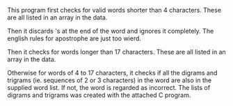 This program first checks for valid words shorter than 4
characters.  These are all listed in an array in the data.

Then it discards 's at the end of the word and ignores
it completely.  The english rules for apostrophe are
just too wierd.

Then it checks for words longer than 17 characters.  These
are all listed in an array in the data.

Otherwise for words of 4 to 17 characters, it checks if all
the digrams and trigrams (ie. sequences of 2 or 3 characters)
in the word are also in the supplied word list.  If not, the
word is regarded as incorrect.  The lists of digrams and trigrams
was created with the attached C program.



